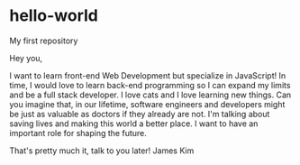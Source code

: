 # hello-world
My first repository

Hey you,

I want to learn front-end Web Development but specialize in JavaScript! In time, I would love to
learn back-end programming so I can expand my limits and be a full stack developer. I love cats
and I love learning new things. Can you imagine that, in our lifetime, software engineers and developers
might be just as valuable as doctors if they already are not. I'm talking about saving lives and
making this world a better place. I want to have an important role for shaping the future.

That's pretty much it, talk to you later!
James Kim
